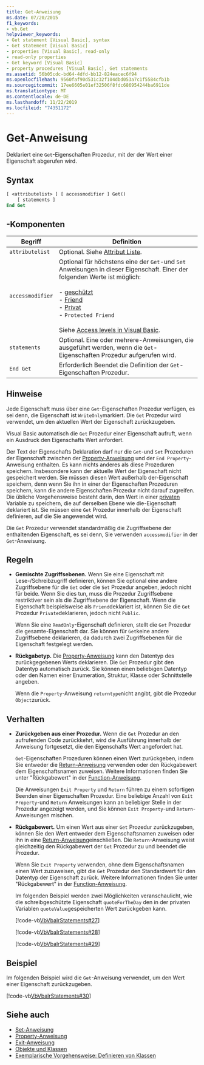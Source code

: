 ```yaml
---
title: Get-Anweisung
ms.date: 07/20/2015
f1_keywords:
- vb.Get
helpviewer_keywords:
- Get statement [Visual Basic], syntax
- Get statement [Visual Basic]
- properties [Visual Basic], read-only
- read-only properties
- Get keyword [Visual Basic]
- property procedures [Visual Basic], Get statements
ms.assetid: 56b05cdc-bd64-4dfd-bb12-824eacec6f94
ms.openlocfilehash: 9560faf90d531c32f104dbd053a7c1f5584cfb1b
ms.sourcegitcommit: 17ee6605e01ef32506f8fdc686954244ba6911de
ms.translationtype: MT
ms.contentlocale: de-DE
ms.lasthandoff: 11/22/2019
ms.locfileid: "74351172"
---
```

# <a name="get-statement"></a>Get-Anweisung
Deklariert eine `Get`-Eigenschaften Prozedur, mit der der Wert einer Eigenschaft abgerufen wird.  
  
## <a name="syntax"></a>Syntax  
  
```vb  
[ <attributelist> ] [ accessmodifier ] Get()  
    [ statements ]  
End Get  
```  
  
## <a name="parts"></a>-Komponenten  
  
|Begriff|Definition|  
|---|---|  
|`attributelist`|Optional. Siehe [Attribut Liste](../../../visual-basic/language-reference/statements/attribute-list.md).|  
|`accessmodifier`|Optional für höchstens eine der `Get`-und `Set` Anweisungen in dieser Eigenschaft. Einer der folgenden Werte ist möglich:<br /><br /> -   [geschützt](../../../visual-basic/language-reference/modifiers/protected.md)<br />-   [Friend](../../../visual-basic/language-reference/modifiers/friend.md)<br />-   [Privat](../../../visual-basic/language-reference/modifiers/private.md)<br />-   `Protected Friend`<br /><br /> Siehe [Access levels in Visual Basic](../../../visual-basic/programming-guide/language-features/declared-elements/access-levels.md).|  
|`statements`|Optional. Eine oder mehrere-Anweisungen, die ausgeführt werden, wenn die `Get`-Eigenschaften Prozedur aufgerufen wird.|  
|`End Get`|Erforderlich Beendet die Definition der `Get`-Eigenschaften Prozedur.|  
  
## <a name="remarks"></a>Hinweise  
 Jede Eigenschaft muss über eine `Get`-Eigenschaften Prozedur verfügen, es sei denn, die Eigenschaft ist `WriteOnly`markiert. Die `Get` Prozedur wird verwendet, um den aktuellen Wert der Eigenschaft zurückzugeben.  
  
 Visual Basic automatisch die `Get` Prozedur einer Eigenschaft aufruft, wenn ein Ausdruck den Eigenschafts Wert anfordert.  
  
 Der Text der Eigenschafts Deklaration darf nur die `Get`-und `Set` Prozeduren der Eigenschaft zwischen der [Property-Anweisung](../../../visual-basic/language-reference/statements/property-statement.md) und der `End Property`-Anweisung enthalten. Es kann nichts anderes als diese Prozeduren speichern. Insbesondere kann der aktuelle Wert der Eigenschaft nicht gespeichert werden. Sie müssen diesen Wert außerhalb der-Eigenschaft speichern, denn wenn Sie ihn in einer der Eigenschaften Prozeduren speichern, kann die andere Eigenschaften Prozedur nicht darauf zugreifen. Die übliche Vorgehensweise besteht darin, den Wert in einer [privaten](../../../visual-basic/language-reference/modifiers/private.md) Variable zu speichern, die auf derselben Ebene wie die-Eigenschaft deklariert ist. Sie müssen eine `Get` Prozedur innerhalb der Eigenschaft definieren, auf die Sie angewendet wird.  
  
 Die `Get` Prozedur verwendet standardmäßig die Zugriffsebene der enthaltenden Eigenschaft, es sei denn, Sie verwenden `accessmodifier` in der `Get`-Anweisung.  
  
## <a name="rules"></a>Regeln  
  
- **Gemischte Zugriffsebenen.** Wenn Sie eine Eigenschaft mit Lese-/Schreibzugriff definieren, können Sie optional eine andere Zugriffsebene für die `Get` oder die `Set` Prozedur angeben, jedoch nicht für beide. Wenn Sie dies tun, muss die Prozedur Zugriffsebene restriktiver sein als die Zugriffsebene der Eigenschaft. Wenn die Eigenschaft beispielsweise als `Friend`deklariert ist, können Sie die `Get` Prozedur `Private`deklarieren, jedoch nicht `Public`.  
  
     Wenn Sie eine `ReadOnly`-Eigenschaft definieren, stellt die `Get` Prozedur die gesamte-Eigenschaft dar. Sie können für `Get`keine andere Zugriffsebene deklarieren, da dadurch zwei Zugriffsebenen für die Eigenschaft festgelegt werden.  
  
- **Rückgabetyp.** Die [Property-Anweisung](../../../visual-basic/language-reference/statements/property-statement.md) kann den Datentyp des zurückgegebenen Werts deklarieren. Die `Get` Prozedur gibt den Datentyp automatisch zurück. Sie können einen beliebigen Datentyp oder den Namen einer Enumeration, Struktur, Klasse oder Schnittstelle angeben.  
  
     Wenn die `Property`-Anweisung `returntype`nicht angibt, gibt die Prozedur `Object`zurück.  
  
## <a name="behavior"></a>Verhalten  
  
- **Zurückgeben aus einer Prozedur.** Wenn die `Get` Prozedur an den aufrufenden Code zurückkehrt, wird die Ausführung innerhalb der Anweisung fortgesetzt, die den Eigenschafts Wert angefordert hat.  
  
     `Get`-Eigenschaften Prozeduren können einen Wert zurückgeben, indem Sie entweder die [Return-Anweisung](../../../visual-basic/language-reference/statements/return-statement.md) verwenden oder den Rückgabewert dem Eigenschaftsnamen zuweisen. Weitere Informationen finden Sie unter "Rückgabewert" in der [Function-Anweisung](../../../visual-basic/language-reference/statements/function-statement.md).  
  
     Die Anweisungen `Exit Property` und `Return` führen zu einem sofortigen Beenden einer Eigenschaften Prozedur. Eine beliebige Anzahl von `Exit Property`-und `Return` Anweisungen kann an beliebiger Stelle in der Prozedur angezeigt werden, und Sie können `Exit Property`-und `Return`-Anweisungen mischen.  
  
- **Rückgabewert.** Um einen Wert aus einer `Get` Prozedur zurückzugeben, können Sie den Wert entweder dem Eigenschaftsnamen zuweisen oder ihn in eine [Return-Anweisung](../../../visual-basic/language-reference/statements/return-statement.md)einschließen. Die `Return`-Anweisung weist gleichzeitig den Rückgabewert der `Get` Prozedur zu und beendet die Prozedur.  
  
     Wenn Sie `Exit Property` verwenden, ohne dem Eigenschaftsnamen einen Wert zuzuweisen, gibt die `Get` Prozedur den Standardwert für den Datentyp der Eigenschaft zurück. Weitere Informationen finden Sie unter "Rückgabewert" in der [Function-Anweisung](../../../visual-basic/language-reference/statements/function-statement.md).  
  
     Im folgenden Beispiel werden zwei Möglichkeiten veranschaulicht, wie die schreibgeschützte Eigenschaft `quoteForTheDay` den in der privaten Variablen `quoteValue`gespeicherten Wert zurückgeben kann.  
  
     [!code-vb[VbVbalrStatements#27](~/samples/snippets/visualbasic/VS_Snippets_VBCSharp/VbVbalrStatements/VB/Class1.vb#27)]  
  
     [!code-vb[VbVbalrStatements#28](~/samples/snippets/visualbasic/VS_Snippets_VBCSharp/VbVbalrStatements/VB/Class1.vb#28)]  
  
     [!code-vb[VbVbalrStatements#29](~/samples/snippets/visualbasic/VS_Snippets_VBCSharp/VbVbalrStatements/VB/Class1.vb#29)]  
  
## <a name="example"></a>Beispiel  
 Im folgenden Beispiel wird die `Get`-Anweisung verwendet, um den Wert einer Eigenschaft zurückzugeben.  
  
 [!code-vb[VbVbalrStatements#30](~/samples/snippets/visualbasic/VS_Snippets_VBCSharp/VbVbalrStatements/VB/Class1.vb#30)]  
  
## <a name="see-also"></a>Siehe auch

- [Set-Anweisung](../../../visual-basic/language-reference/statements/set-statement.md)
- [Property-Anweisung](../../../visual-basic/language-reference/statements/property-statement.md)
- [Exit-Anweisung](../../../visual-basic/language-reference/statements/exit-statement.md)
- [Objekte und Klassen](../../../visual-basic/programming-guide/language-features/objects-and-classes/index.md)
- [Exemplarische Vorgehensweise: Definieren von Klassen](../../../visual-basic/programming-guide/language-features/objects-and-classes/walkthrough-defining-classes.md)
